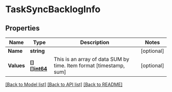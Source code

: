 # TaskSyncBacklogInfo

## Properties

Name | Type | Description | Notes
------------ | ------------- | ------------- | -------------
**Name** | **string** |  | [optional] 
**Values** | [**[][]int64**](array.md) | This is an array of data SUM by time. Item format [timestamp, sum] | [optional] 

[[Back to Model list]](../README.md#documentation-for-models) [[Back to API list]](../README.md#documentation-for-api-endpoints) [[Back to README]](../README.md)


